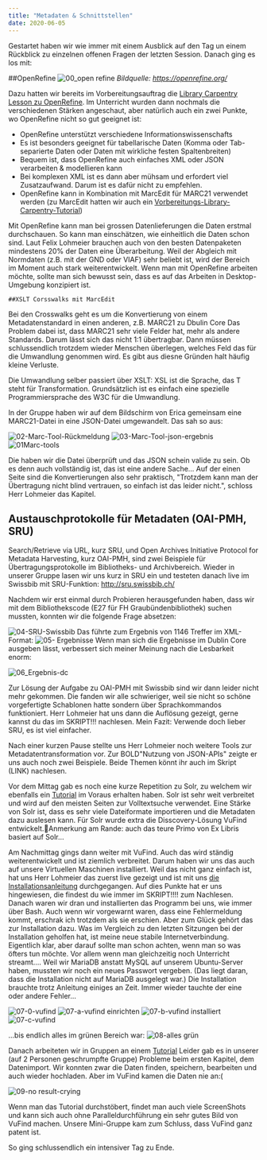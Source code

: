 ```yaml
---
title: "Metadaten & Schnittstellen"
date: 2020-06-05
---
```


Gestartet haben wir wie immer mit einem Ausblick auf den Tag un einem Rückblick zu einzelnen offenen Fragen der letzten Session.
Danach ging es los mit:

##OpenRefine
![00_open refine](https://user-images.githubusercontent.com/61733461/83861997-a0196680-a721-11ea-9c7b-ba790e1a2983.jpg)
*Bildquelle: https://openrefine.org/*

Dazu hatten wir bereits im Vorbereitungsauftrag die [Library Carpentry Lesson zu OpenRefine](https://librarycarpentry.org/lc-open-refine/).
Im Unterricht wurden dann nochmals die verschiedenen Stärken angeschaut, aber natürlich auch ein zwei Punkte, wo OpenRefine nicht so gut geeignet ist:
* OpenRefine unterstützt verschiedene Informationswissenschafts
* Es ist besonders geeignet für tabellarische Daten (Komma oder Tab-separierte Daten oder Daten mit wirkliche festen Spaltenbreiten)
* Bequem ist, dass OpenRefine auch einfaches XML oder JSON verarbeiten & modellieren kann
* Bei komplexen XML ist es dann aber mühsam und erfordert viel Zusatzaufwand. Darum ist es dafür nicht zu empfehlen.
* OpenRefine kann in Kombination mit MarcEdit für MARC21 verwendet werden (zu MarcEdit hatten wir auch ein [Vorbereitungs-Library-Carpentry-Tutorial](https://librarycarpentry.org/lc-marcedit/01-introduction/index.html))

Mit OpenRefine kann man bei grossen Datenlieferungen die Daten erstmal durchschauen. So kann man einschätzen, wie einheitlich die Daten schon sind. Laut Felix Lohmeier brauchen auch von den besten Datenpaketen mindestens 20% der Daten eine Überarbeitung. Weil der Abgleich mit Normdaten (z.B. mit der GND oder VIAF) sehr beliebt ist, wird der Bereich im Moment auch stark weiterentwickelt.
Wenn man mit OpenRefine arbeiten möchte, sollte man sich bewusst sein, dass es auf das Arbeiten in Desktop-Umgebung konzipiert ist.


	##XSLT Corsswalks mit MarcEdit

Bei den Crosswalks geht es um die Konvertierung von einem Metadatenstandard in einen anderen, z.B. MARC21 zu Dbulin Core
Das Problem dabei ist, dass MARC21 sehr viele Felder hat, mehr als andere Standards. Darum lässt sich das nicht 1:1 übertragbar. Dann müssen schlussendlich trotzdem wieder Menschen überlegen, welches Feld das für die Umwandlung genommen wird. Es gibt aus diesne Gründen halt häufig kleine Verluste.

Die Umwandlung selber passiert über XSLT:
XSL ist die Sprache, das T steht für Transformation. Grundsätzlich ist es einfach eine spezielle Programmiersprache des W3C für die Umwandlung.

In der Gruppe haben wir auf dem Bildschirm von Erica gemeinsam eine MARC21-Datei in eine JSON-Datei umgewandelt. Das sah so aus:

![02-Marc-Tool-Rückmeldung](https://user-images.githubusercontent.com/61733461/83886839-e97cac80-a747-11ea-8ca2-8ebf82102eb9.jpg)
![03-Marc-Tool-json-ergebnis](https://user-images.githubusercontent.com/61733461/83886841-ea154300-a747-11ea-8e6a-3843ff97cf9f.jpg)
![01Marc-tools](https://user-images.githubusercontent.com/61733461/83886842-ea154300-a747-11ea-9290-b64bc44223da.jpg)

Die haben wir die Datei überprüft und das JSON schein valide zu sein. Ob es denn auch vollständig ist, das ist eine andere Sache…
Auf der einen Seite sind die Konvertierungen also sehr praktisch, "Trotzdem kann man der Übertragung nicht blind vertrauen, so einfach ist das leider nicht.", schloss Herr Lohmeier das Kapitel.

## Austauschprotokolle für Metadaten (OAI-PMH, SRU)
Search/Retrieve via URL, kurz SRU, und Open Archives Initiative Protocol for Metadata Harvesting, kurz OAI-PMH, sind zwei Beispiele für Übertragungsprotokolle im Bibliotheks- und Archivbereich.
Wieder in unserer Gruppe lasen wir uns kurz in SRU ein und testeten danach live im Swissbib mit SRU-Funktion:
http://sru.swissbib.ch/

Nachdem wir erst einmal durch Probieren herausgefunden haben, dass wir mit dem Bibliothekscode (E27 für FH Graubündenbibliothek) suchen mussten, konnten wir die folgende Frage absetzen:

![04-SRU-Swissbib](https://user-images.githubusercontent.com/61733461/83887134-4d9f7080-a748-11ea-869e-0d4ac3df8320.jpg)
Das führte zum Ergebnis von 1146 Treffer im XML-Format:
![05- Ergebnisse](https://user-images.githubusercontent.com/61733461/83887157-585a0580-a748-11ea-8a30-4cf600a1f0e5.jpg)
Wenn man sich die Ergebnisse im Dublin Core ausgeben lässt, verbessert sich meiner Meinung nach die Lesbarkeit enorm:

![06_Ergebnis-dc](https://user-images.githubusercontent.com/61733461/83887195-6576f480-a748-11ea-8e16-2c9d7b15c786.jpg)

Zur Lösung der Aufgabe zu OAI-PMH mit Swissbib sind wir dann leider nicht mehr gekommen. Die fanden wir alle schwieriger, weil sie nicht so schöne vorgefertigte Schablonen hatte sondern über Sprachkommandos funktioniert. Herr Lohmeier hat uns dann die Auflösung gezeigt, gerne kannst du das im SKRIPT!!! nachlesen. Mein Fazit: Verwende doch lieber SRU, es ist viel einfacher.

Nach einer kurzen Pause stellte uns Herr Lohmeier noch weitere Tools zur Metadatentransformation vor. Zur BOLD"Nutzung von JSON-APIs" zeigte er uns auch noch zwei Beispiele. Beide Themen könnt ihr auch im Skript (LINK) nachlesen.

Vor dem Mittag gab es noch eine kurze Repetition zu Solr, zu welchem wir ebenfalls ein [Tutorial](https://lucene.apache.org/solr/guide/8_5/solr-tutorial.html) im Voraus erhalten haben. Solr ist sehr weit verbreitet und wird auf den meisten Seiten zur Volltextsuche verwendet. Eine Stärke von Solr ist, dass es sehr viele Dateiformate importieren und die Metadaten dazu auslesen kann.
Für Solr wurde extra die Disscovery-Lösung VuFind entwickelt.Anmerkung am Rande: auch das teure Primo von Ex Libris basiert auf Solr…

Am Nachmittag gings dann weiter mit VuFind. Auch das wird ständig weiterentwickelt  und ist ziemlich verbreitet. Darum haben wir uns das auch auf unsere Virtuellen Maschinen installiert. Weil das nicht ganz einfach ist, hat uns Herr Lohmeier das zuerst live gezeigt und ist mit uns [die Installationsanleitung](https://vufind.org/wiki/installation:ubuntu) durchgegangen.
Auf dies Punkte hat er uns hingewiesen, die findest du wie immer im SKRIPT!!!! zum Nachlesen. Danach waren wir dran und installierten das Programm bei uns, wie immer über Bash. Auch wenn wir vorgewarnt waren, dass eine Fehlermeldung kommt, erschrak ich trotzdem als sie erschien. Aber zum Glück gehört das zur Installation dazu. Was im Vergleich zu den letzten Sitzungen bei der Installation geholfen hat, ist meine neue stabile Internetverbindung. Eigentlich klar, aber darauf sollte man schon achten, wenn man so was öfters tun möchte. Vor allem wenn man gleichzeitig noch Unterricht streamt….
Weil wir MariaDB anstatt MySQL auf unserem Ubuntu-Server haben, mussten wir noch ein neues Passwort vergeben. (Das liegt daran, dass die Installation nicht auf MariaDB ausgelegt war.)
Die Installation brauchte trotz Anleitung einiges an Zeit. Immer wieder tauchte der eine oder andere Fehler...

![07-0-vufind](https://user-images.githubusercontent.com/61733461/83887297-8ccdc180-a748-11ea-8b3d-ec614708f02c.jpg)
![07-a-vufind einrichten](https://user-images.githubusercontent.com/61733461/83887310-90614880-a748-11ea-94d7-3631f74010ce.jpg)
![07-b-vufind installiert](https://user-images.githubusercontent.com/61733461/83887317-91927580-a748-11ea-8970-be63f7efaede.jpg)
![07-c-vufind](https://user-images.githubusercontent.com/61733461/83887327-9525fc80-a748-11ea-8935-df38a8901457.jpg)

...bis endlich alles im grünen Bereich war:
![08-alles grün](https://user-images.githubusercontent.com/61733461/83887383-a5d67280-a748-11ea-94d0-44efb52c3531.gif)

Danach arbeiteten wir in Gruppen an einem [Tutorial](https://felixlohmeier.gitbooks.io/vufind-tutorial-de/content/04_Installation_Testimport.html)
Leider gab es in unserer (auf 2 Personen geschrumpfte Gruppe) Probleme beim ersten Kapitel, dem Datenimport. Wir konnten zwar die Daten finden, speichern, bearbeiten und auch wieder hochladen. Aber im VuFind kamen die Daten nie an:(

![09-no result-crying](https://user-images.githubusercontent.com/61733461/83887520-d8806b00-a748-11ea-97b8-bc05558634fc.gif)

Wenn man das Tutorial durchstöbert, findet man auch viele ScreenShots und kann sich auch ohne Paralleldurchführung ein sehr gutes Bild von VuFind machen. Unsere Mini-Gruppe kam zum Schluss, dass VuFind ganz patent ist.

So ging schlussendlich ein intensiver Tag zu Ende. 
